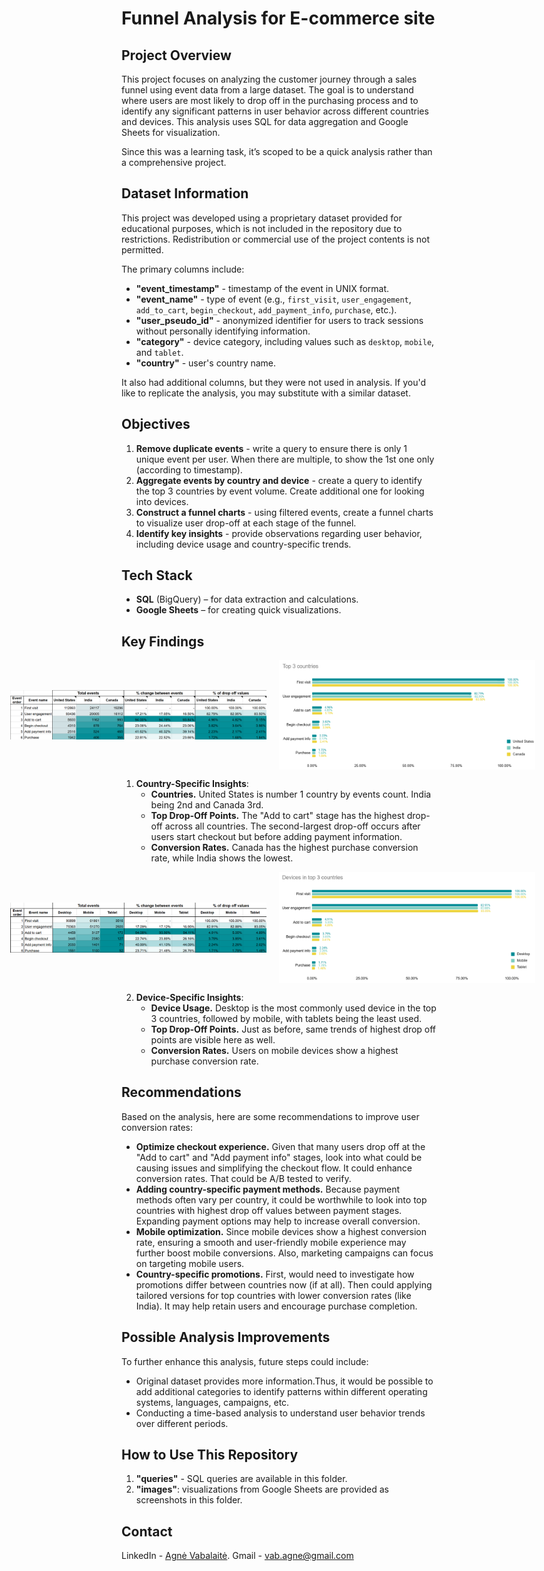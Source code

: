 # Funnel Analysis for E-commerce site

## Project Overview

This project focuses on analyzing the customer journey through a sales funnel using event data from a large dataset. The goal is to understand where users are most likely to drop off in the purchasing process and to identify any significant patterns in user behavior across different countries and devices. This analysis uses SQL for data aggregation and Google Sheets for visualization.

Since this was a learning task, it’s scoped to be a quick analysis rather than a comprehensive project.


## Dataset Information

This project was developed using a proprietary dataset provided for educational purposes, which is not included in the repository due to restrictions. Redistribution or commercial use of the project contents is not permitted.

The primary columns include:

- **"event_timestamp"** - timestamp of the event in UNIX format.
- **"event_name"** - type of event (e.g., `first_visit`, `user_engagement`, `add_to_cart`, `begin_checkout`, `add_payment_info`, `purchase`, etc.).
- **"user_pseudo_id"** - anonymized identifier for users to track sessions without personally identifying information.
- **"category"** - device category, including values such as `desktop`, `mobile`, and `tablet`.
- **"country"** - user's country name.
  
It also had additional columns, but they were not used in analysis. If you'd like to replicate the analysis, you may substitute with a similar dataset.

## Objectives

1. **Remove duplicate events** - write a query to ensure there is only 1 unique event per user. When there are multiple, to show the 1st one only (according to timestamp). 
2. **Aggregate events by country and device** - create a query to identify the top 3 countries by event volume. Create additional one for looking into devices. 
3. **Construct a funnel charts** - using filtered events, create a funnel charts to visualize user drop-off at each stage of the funnel.
4. **Identify key insights** - provide observations regarding user behavior, including device usage and country-specific trends.

## Tech Stack

- **SQL** (BigQuery) – for data extraction and calculations.
- **Google Sheets** – for creating quick visualizations.

## Key Findings

<style>
    .image-container {
        display: flex;
        justify-content: center;
        align-items: center;
    }
    .image-container img {
        max-width: 410px; 
        height: auto;
        margin-right: 20px;
    }
</style>

<div class="image-container">
    <img src="images/countries_table.png" alt="Countries table" />
    <img src="images/countries_funnel.png" alt="Countries funnel" />
</div>


1. **Country-Specific Insights**:
   - **Countries.** United States is number 1 country by events count. India being 2nd and Canada 3rd.
   - **Top Drop-Off Points.** The "Add to cart" stage has the highest drop-off across all countries. The second-largest drop-off occurs after users start checkout but before adding payment information.
   - **Conversion Rates.** Canada has the highest purchase conversion rate, while India shows the lowest.


<style>
    .image-container {
        display: flex;
        justify-content: center;
        align-items: center;
    }
    .image-container img {
        max-width: 410px; 
        height: auto;
        margin-right: 20px;
    }
</style>

<div class="image-container">
    <img src="images/devices_table.png" alt="Devices table" />
    <img src="images/devices_funnel.png" alt="Devices funnel" />
</div>

2. **Device-Specific Insights**:
   - **Device Usage.** Desktop is the most commonly used device in the top 3 countries, followed by mobile, with tablets being the least used.
   - **Top Drop-Off Points.** Just as before, same trends of highest drop off points are visible here as well. 
   - **Conversion Rates.** Users on mobile devices show a highest purchase conversion rate. 

## Recommendations

Based on the analysis, here are some recommendations to improve user conversion rates:

- **Optimize checkout experience.** Given that many users drop off at the "Add to cart" and "Add payment info" stages, look into what could be causing issues and simplifying the checkout flow. It could enhance conversion rates. That could be A/B tested to verify.
- **Adding country-specific payment methods.** Because payment methods often vary per country, it could be worthwhile to look into top countries with highest drop off values between payment stages. Expanding payment options may help to increase overall conversion. 
- **Mobile optimization.** Since mobile devices show a highest conversion rate, ensuring a smooth and user-friendly mobile experience may further boost mobile conversions. Also, marketing campaigns can focus on targeting mobile users. 
- **Country-specific promotions.** First, would need to investigate how promotions differ between countries now (if at all). Then could applying tailored versions for top countries with lower conversion rates (like India). It may help retain users and encourage purchase completion.

## Possible Analysis Improvements

To further enhance this analysis, future steps could include:
- Original dataset provides more information.Thus, it would be possible to add additional categories to identify patterns within different operating systems, languages, campaigns, etc.
- Conducting a time-based analysis to understand user behavior trends over different periods.

## How to Use This Repository

1. **"queries"** - SQL queries are available in this folder.
2. **"images"**: visualizations from Google Sheets are provided as screenshots in this folder.

## Contact

LinkedIn - [Agnė Vabalaitė](www.linkedin.com/in/agnė-vabalaitė).
Gmail - vab.agne@gmail.com